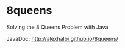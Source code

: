 8queens
=======

Solving the 8 Queens Problem with Java

JavaDoc:
http://alexhalbi.github.io/8queens/
